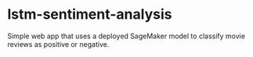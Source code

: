 # lstm-sentiment-analysis
Simple web app that uses a deployed SageMaker model to classify movie reviews as positive or negative.
